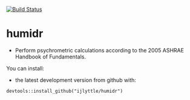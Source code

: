 [![Build Status](https://travis-ci.org/ijlyttle/humidr.png?branch=master)](https://travis-ci.org/ijlyttle/humidr)

# humidr

* Perform psychrometric calculations according to the 2005 ASHRAE Handbook of Fundamentals.

You can install: 

* the latest development version from github with:

```
devtools::install_github("ijlyttle/humidr")
```